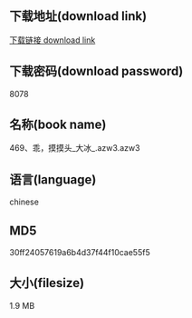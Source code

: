## 下载地址(download link)
[下载链接 download link](https://voluble-croquembouche-d321dc.netlify.app/?s=469%E3%80%81%E4%B9%96%EF%BC%8C%E6%91%B8%E6%91%B8%E5%A4%B4_%E5%A4%A7%E5%86%B0_.azw3)

## 下载密码(download password)
8078

## 名称(book name)
469、乖，摸摸头_大冰_.azw3.azw3

## 语言(language)
chinese

## MD5
30ff24057619a6b4d37f44f10cae55f5

## 大小(filesize)
1.9 MB
